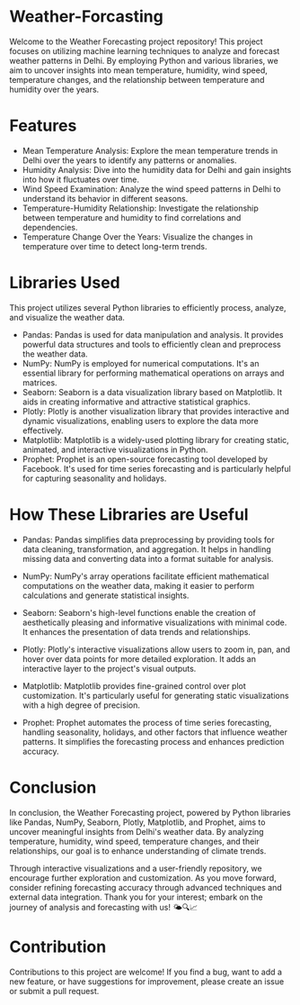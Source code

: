 # Weather-Forcasting
Welcome to the Weather Forecasting project repository! This project focuses on utilizing machine learning techniques to analyze and forecast weather patterns in Delhi. By employing Python and various libraries, we aim to uncover insights into mean temperature, humidity, wind speed, temperature changes, and the relationship between temperature and humidity over the years.

# Features

- Mean Temperature Analysis: Explore the mean temperature trends in Delhi over the years to identify any patterns or anomalies.
- Humidity Analysis: Dive into the humidity data for Delhi and gain insights into how it fluctuates over time.
- Wind Speed Examination: Analyze the wind speed patterns in Delhi to understand its behavior in different seasons.
- Temperature-Humidity Relationship: Investigate the relationship between temperature and humidity to find correlations and dependencies.
- Temperature Change Over the Years: Visualize the changes in temperature over time to detect long-term trends.

# Libraries Used
This project utilizes several Python libraries to efficiently process, analyze, and visualize the weather data.
- Pandas: Pandas is used for data manipulation and analysis. It provides powerful data structures and tools to efficiently clean and preprocess the weather data.
- NumPy: NumPy is employed for numerical computations. It's an essential library for performing mathematical operations on arrays and matrices.
- Seaborn: Seaborn is a data visualization library based on Matplotlib. It aids in creating informative and attractive statistical graphics.
- Plotly: Plotly is another visualization library that provides interactive and dynamic visualizations, enabling users to explore the data more effectively.
- Matplotlib: Matplotlib is a widely-used plotting library for creating static, animated, and interactive visualizations in Python.
- Prophet: Prophet is an open-source forecasting tool developed by Facebook. It's used for time series forecasting and is particularly helpful for capturing seasonality and holidays.

# How These Libraries are Useful

- Pandas: Pandas simplifies data preprocessing by providing tools for data cleaning, transformation, and aggregation. It helps in handling missing data and converting data into a format suitable for analysis.

- NumPy: NumPy's array operations facilitate efficient mathematical computations on the weather data, making it easier to perform calculations and generate statistical insights.

- Seaborn: Seaborn's high-level functions enable the creation of aesthetically pleasing and informative visualizations with minimal code. It enhances the presentation of data trends and relationships.

- Plotly: Plotly's interactive visualizations allow users to zoom in, pan, and hover over data points for more detailed exploration. It adds an interactive layer to the project's visual outputs.

- Matplotlib: Matplotlib provides fine-grained control over plot customization. It's particularly useful for generating static visualizations with a high degree of precision.

- Prophet: Prophet automates the process of time series forecasting, handling seasonality, holidays, and other factors that influence weather patterns. It simplifies the forecasting process and enhances prediction accuracy.

# Conclusion

In conclusion, the Weather Forecasting project, powered by Python libraries like Pandas, NumPy, Seaborn, Plotly, Matplotlib, and Prophet, aims to uncover meaningful insights from Delhi's weather data. By analyzing temperature, humidity, wind speed, temperature changes, and their relationships, our goal is to enhance understanding of climate trends.

Through interactive visualizations and a user-friendly repository, we encourage further exploration and customization. As you move forward, consider refining forecasting accuracy through advanced techniques and external data integration. Thank you for your interest; embark on the journey of analysis and forecasting with us! 🌤️🔍📈

# Contribution

Contributions to this project are welcome! If you find a bug, want to add a new feature, or have suggestions for improvement, please create an issue or submit a pull request.  
